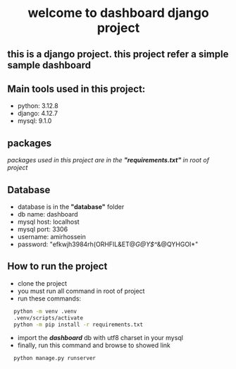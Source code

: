 <h1 style="text-align: center">welcome to dashboard django project</h1>
<h2>this is a django project. this project refer a simple sample dashboard</h2>

## Main tools used in this project:

- python: 3.12.8
- django: 4.12.7
- mysql:  9.1.0


## packages

<i>packages used in this project are in the <b>"requirements.txt"</b> in root of project</i>

## Database

- database is in the <b>"database"</b> folder
- db name:    dashboard
- mysql host: localhost
- mysql port: 3306
- username:   amirhossein
- password:   "efkwjh3984rh(ORHFIL&ET@*G@Y$^*&@QYHGOI*"


## How to run the project

- clone the project
- you must run all command in root of project
- run these commands:
```bash
  python -m venv .venv
  .venv/scripts/activate
  python -m pip install -r requirements.txt
```
- import the <b><i>dashboard</i></b> db with utf8 charset in your mysql
- finally, run this command and browse to showed link
```bash
  python manage.py runserver
```